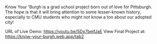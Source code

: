 Know Your 'Burgh is a grad school project born out of love for Pittsburgh. The hope is that it will bring attention to some lesser-known history, especially to CMU students who might not know a ton about our adopted city! 

URL of Live Demo: https://youtu.be/5Dx7bejfJaE
View Final Project at: https://know-your-burgh.web.app/tab2
